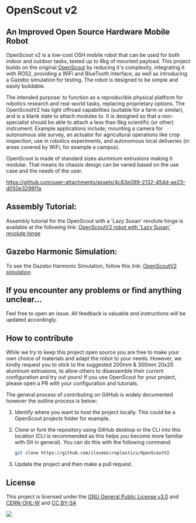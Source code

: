 # OpenScout v2

## An Improved Open Source Hardware Mobile Robot
OpenScout v2 is a low-cost OSH mobile robot that can be used for both indoor and outdoor tasks, tested up to 6kg of mounted payload. This project builds on the original [OpenScout](https://zenodo.org/doi/10.5281/zenodo.10263675) by reducing it's complexity, integrating it with ROS2, providing a WiFi and BlueTooth interface, as well as introducing a Gazebo simulation for testing. The robot is designed to be simple and easily buildable.

The intended purpose: to function as a reproducible physical platform for robotics research and real-world tasks, replacing proprietary options. The OpenScoutV2 has light offroad capabilities (suitable for a farm or similar), and is a blank slate to attach modules to. It is designed so that a non-specialist should be able to attach a less than 6kg scientific (or other) instrument. Example applications include; mounting a camera for autonomous site survey, an actuator for agricultural operations like crop inspection, use in robotics experiments, and autonomous local deliveries (in areas covered by WiFi, for example a campus).

OpenScout is made of standard sizes aluminium extrusions making it modular. That means its chassis design can be varied based on the use case and the needs of the user.

https://github.com/user-attachments/assets/4c83e099-2132-454d-ae23-d050e3298f1a

## Assembly Tutorial:
Assembly tutorial for the OpenScout with a 'Lazy Susan' revolute hinge is available at the following link:
[OpenScoutV2 robot with 'Lazy Susan' revolute hinge](Hardware/robot_with_lazy_susan_bearing/README.md)

## Gazebo Harmonic Simulation:
To see the Gazebo Harmonic Simulation, follow this link:
[OpenScoutV2 simulation](Software/simulation/openscout_ws/README.md)

## If you encounter any problems or find anything unclear...

Feel free to open an issue. All feedback is valuable and instructions will be updated accordingly.

## How to contribute
While we try to keep this project open source you are free to make your own choice of materials and adapt the robot to your needs. However, we kindly request you to stick to the suggested 200mm & 300mm 20x20 aluminum extrusions, to allow others to disassemble their current configuration and try out yours! If you use OpenScout for your project, please open a PR with your configuration and tutorials. 

The general process of contributing on GitHub is widely documented however the outline process is below:

1. Identify where you want to host the project locally. This could be a OpenScout projects folder for example. 


1. Clone or fork the repository using GitHub desktop or the CLI into this location (CLI is recommended as this helps you become more familiar with Git in general). You can do this with the following command:

    ```bash
    git clone https://github.com/ilovemicroplastics/OpenScoutV2
    ```

1. Update the project and then make a pull request.

## License

This project is licensed under the [GNU General Public License v3.0](LICENSE) and [CERN-OHL-W](LICENCE) and [CC BY-SA](CC-BY-SA_LICENCE)

<p align="left" width="100%">
    <img src="Documentation/Images/oshw_cert_label.png">
</p>

